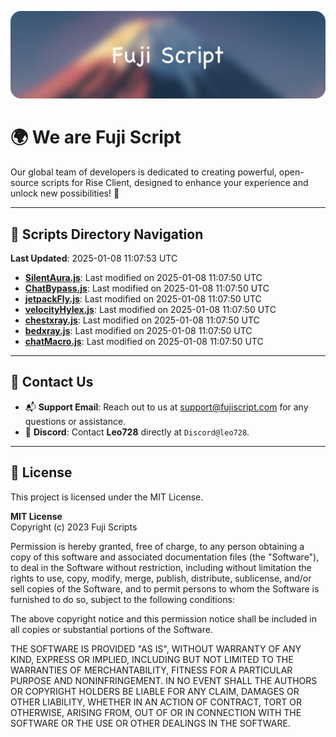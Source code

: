 ![Banner](.github/b.webp)

# 🌍 **We are Fuji Script**

Our global team of developers is dedicated to creating powerful, open-source scripts for Rise Client, designed to enhance your experience and unlock new possibilities! 🌟

---
<!-- SCRIPTS_NAVIGATION_START -->
## 📂 **Scripts Directory Navigation**

**Last Updated**: 2025-01-08 11:07:53 UTC

- **[SilentAura.js](scripts/SilentAura.js)**: Last modified on 2025-01-08 11:07:50 UTC
- **[ChatBypass.js](scripts/ChatBypass.js)**: Last modified on 2025-01-08 11:07:50 UTC
- **[jetpackFly.js](scripts/jetpackFly.js)**: Last modified on 2025-01-08 11:07:50 UTC
- **[velocityHylex.js](scripts/velocityHylex.js)**: Last modified on 2025-01-08 11:07:50 UTC
- **[chestxray.js](scripts/chestxray.js)**: Last modified on 2025-01-08 11:07:50 UTC
- **[bedxray.js](scripts/bedxray.js)**: Last modified on 2025-01-08 11:07:50 UTC
- **[chatMacro.js](scripts/chatMacro.js)**: Last modified on 2025-01-08 11:07:50 UTC

<!-- SCRIPTS_NAVIGATION_END -->

---

## 💬 **Contact Us**  
- 📬 **Support Email**: Reach out to us at [support@fujiscript.com](mailto:support@fujiscript.com) for any questions or assistance.  
- 💬 **Discord**: Contact **Leo728** directly at `Discord@leo728`.

---

## 📜 **License**

This project is licensed under the MIT License.  

**MIT License**  
Copyright (c) 2023 Fuji Scripts  

Permission is hereby granted, free of charge, to any person obtaining a copy of this software and associated documentation files (the "Software"), to deal in the Software without restriction, including without limitation the rights to use, copy, modify, merge, publish, distribute, sublicense, and/or sell copies of the Software, and to permit persons to whom the Software is furnished to do so, subject to the following conditions:  

The above copyright notice and this permission notice shall be included in all copies or substantial portions of the Software.  

THE SOFTWARE IS PROVIDED "AS IS", WITHOUT WARRANTY OF ANY KIND, EXPRESS OR IMPLIED, INCLUDING BUT NOT LIMITED TO THE WARRANTIES OF MERCHANTABILITY, FITNESS FOR A PARTICULAR PURPOSE AND NONINFRINGEMENT. IN NO EVENT SHALL THE AUTHORS OR COPYRIGHT HOLDERS BE LIABLE FOR ANY CLAIM, DAMAGES OR OTHER LIABILITY, WHETHER IN AN ACTION OF CONTRACT, TORT OR OTHERWISE, ARISING FROM, OUT OF OR IN CONNECTION WITH THE SOFTWARE OR THE USE OR OTHER DEALINGS IN THE SOFTWARE.  
